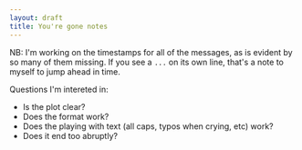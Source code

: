 ```yaml
---
layout: draft
title: You're gone notes
---
```


NB: I'm working on the timestamps for all of the messages, as is evident by so many of them missing. If you see a `...` on its own line, that's a note to myself to jump ahead in time.

Questions I'm intereted in:

* Is the plot clear?
* Does the format work?
* Does the playing with text (all caps, typos when crying, etc) work?
* Does it end too abruptly?
